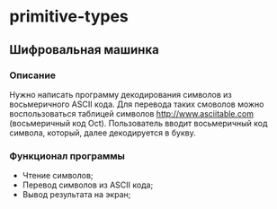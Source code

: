 # primitive-types
## Шифровальная машинка
### Описание
Нужно написать программу декодирования символов из восьмеричного ASCII кода. Для перевода таких смоволов можно воспользоваться таблицей символов http://www.asciitable.com (восьмеричный код Oct). Пользователь вводит восьмеричный код символа, который, далее декодируется в букву.

### Функционал программы
* Чтение символов;
* Перевод символов из ASCII кода;
* Вывод результата на экран;
